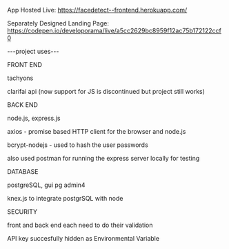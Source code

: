 App Hosted Live: https://facedetect--frontend.herokuapp.com/

Separately Designed Landing Page: https://codepen.io/developorama/live/a5cc2629bc8959f12ac75b172122ccf0


---project uses---

FRONT END

tachyons

clarifai api (now support for JS is discontinued but project still works)

BACK END

node.js,
express.js

axios - promise based HTTP client for the browser and node.js

bcrypt-nodejs - used to hash the user passwords

also used postman for running the express server locally for testing

DATABASE

postgreSQL, gui pg admin4

knex.js to integrate postgrSQL with node

SECURITY

front and back end each need to do their validation

API key succesfully hidden as Environmental Variable




